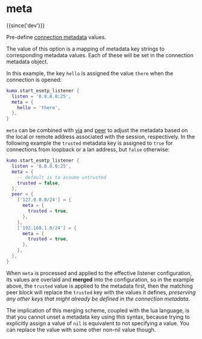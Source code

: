 # meta

{{since('dev')}}

Pre-define [connection metadata](../../connectionmeta.md) values.

The value of this option is a mapping of metadata key strings to
corresponding metadata values.  Each of these will be set in
the connection metadata object.

In this example, the key `hello` is assigned the value `there` when
the connection is opened:

```lua
kumo.start_esmtp_listener {
  listen = '0.0.0.0:25',
  meta = {
    hello = 'there',
  },
}
```

`meta` can be combined with [via](via.md) and [peer](peer.md) to adjust the
metadata based on the local or remote address associated with the session,
respectively. In the following example the `trusted` metadata key is assigned
to `true` for connections from loopback or a lan address, but `false` otherwise:

```lua
kumo.start_esmtp_listener {
  listen = '0.0.0.0:25',
  meta = {
    -- default is to assume untrusted
    trusted = false,
  },
  peer = {
    ['127.0.0.0/24'] = {
      meta = {
        trusted = true,
      },
    },
    ['192.168.1.0/24'] = {
      meta = {
        trusted = true,
      },
    },
  },
}
```

When `meta` is processed and applied to the effective listener configuration,
its values are overlaid and **merged** into the configuration, so in the
example above, the `trusted` value is applied to the metadata first, then the
matching peer block will replace the `trusted` key with the values it defines,
*preserving any other keys that might already be defined in the connection
metadata*.

The implication of this merging scheme, coupled with the lua language, is that
you cannot unset a metadata key using this syntax, because trying to explicitly
assign a value of `nil` is equivalent to not specifying a value.  You can
replace the value with some other non-nil value though.

